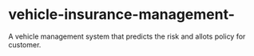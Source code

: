 # vehicle-insurance-management-
A vehicle management system that predicts the risk and allots policy for customer.
